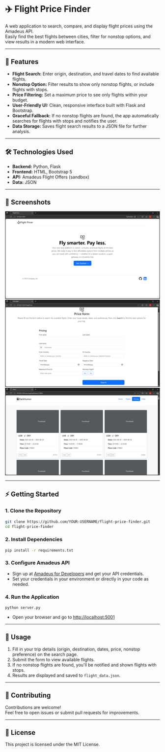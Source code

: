 # ✈️ Flight Price Finder

A web application to search, compare, and display flight prices using the Amadeus API.  
Easily find the best flights between cities, filter for nonstop options, and view results in a modern web interface.

---

## 🚀 Features

- **Flight Search:** Enter origin, destination, and travel dates to find available flights.
- **Nonstop Option:** Filter results to show only nonstop flights, or include flights with stops.
- **Price Filtering:** Set a maximum price to see only flights within your budget.
- **User-Friendly UI:** Clean, responsive interface built with Flask and Bootstrap.
- **Graceful Fallback:** If no nonstop flights are found, the app automatically searches for flights with stops and notifies the user.
- **Data Storage:** Saves flight search results to a JSON file for further analysis.

---

## 🛠️ Technologies Used

- **Backend:** Python, Flask
- **Frontend:** HTML, Bootstrap 5
- **API:** Amadeus Flight Offers (sandbox)
- **Data:** JSON

---

## 📸 Screenshots
![Home Page](screenshots/home.png)
![Flight Search](screenshots/search.png)
![Flight Results](screenshots/results.png)

---

## ⚡ Getting Started

### 1. Clone the Repository

```bash
git clone https://github.com/YOUR-USERNAME/flight-price-finder.git
cd flight-price-finder
```

### 2. Install Dependencies

```bash
pip install -r requirements.txt
```

### 3. Configure Amadeus API

- Sign up at [Amadeus for Developers](https://developers.amadeus.com/) and get your API credentials.
- Set your credentials in your environment or directly in your code as needed.

### 4. Run the Application

```bash
python server.py
```

- Open your browser and go to [http://localhost:5001](http://localhost:5001)

---

## 📝 Usage

1. Fill in your trip details (origin, destination, dates, price, nonstop preference) on the search page.
2. Submit the form to view available flights.
3. If no nonstop flights are found, you'll be notified and shown flights with stops.
4. Results are displayed and saved to `flight_data.json`.

---

## 🤝 Contributing

Contributions are welcome!  
Feel free to open issues or submit pull requests for improvements.

---

## 📄 License

This project is licensed under the MIT License.
